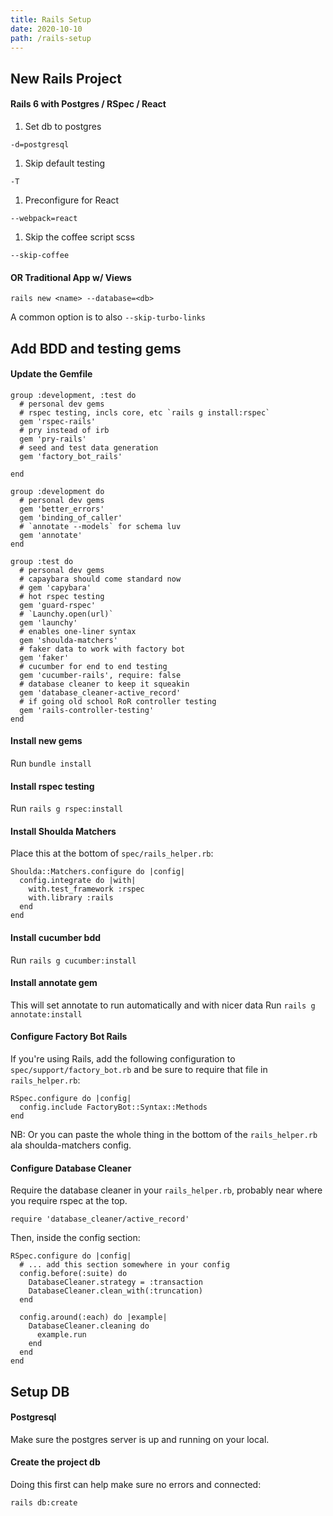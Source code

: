 ```yaml
---
title: Rails Setup
date: 2020-10-10
path: /rails-setup
---
```


## New Rails Project

#### Rails 6 with Postgres / RSpec / React

1. Set db to postgres

`-d=postgresql`

1. Skip default testing

`-T`

1. Preconfigure for React

`--webpack=react`

1. Skip the coffee script scss

`--skip-coffee`

#### OR Traditional App w/ Views

`rails new <name> --database=<db>`

A common option is to also `--skip-turbo-links`

## Add BDD and testing gems

#### Update the Gemfile

```ru
group :development, :test do
  # personal dev gems
  # rspec testing, incls core, etc `rails g install:rspec`
  gem 'rspec-rails'
  # pry instead of irb
  gem 'pry-rails'
  # seed and test data generation
  gem 'factory_bot_rails'

end
```

```ru
group :development do
  # personal dev gems
  gem 'better_errors'
  gem 'binding_of_caller'
  # `annotate --models` for schema luv
  gem 'annotate'
end
```

```ru
group :test do
  # personal dev gems
  # capaybara should come standard now
  # gem 'capybara'
  # hot rspec testing
  gem 'guard-rspec'
  # `Launchy.open(url)`
  gem 'launchy'
  # enables one-liner syntax
  gem 'shoulda-matchers'
  # faker data to work with factory bot
  gem 'faker'
  # cucumber for end to end testing
  gem 'cucumber-rails', require: false
  # database cleaner to keep it squeakin
  gem 'database_cleaner-active_record'
  # if going old school RoR controller testing
  gem 'rails-controller-testing'
end
```

#### Install new gems

Run `bundle install`

#### Install rspec testing

Run `rails g rspec:install`

#### Install Shoulda Matchers

Place this at the bottom of `spec/rails_helper.rb`:

```ru
Shoulda::Matchers.configure do |config|
  config.integrate do |with|
    with.test_framework :rspec
    with.library :rails
  end
end
```

#### Install cucumber bdd

Run `rails g cucumber:install`

#### Install annotate gem

This will set annotate to run automatically and with nicer data
Run `rails g annotate:install`

#### Configure Factory Bot Rails

If you're using Rails, add the following configuration to `spec/support/factory_bot.rb` and be sure to require that file in `rails_helper.rb`:

```ru
RSpec.configure do |config|
  config.include FactoryBot::Syntax::Methods
end
```

NB: Or you can paste the whole thing in the bottom of the `rails_helper.rb` ala shoulda-matchers config.

#### Configure Database Cleaner

Require the database cleaner in your `rails_helper.rb`, probably near where you require rspec at the top.

`require 'database_cleaner/active_record'`

Then, inside the config section:

```ru
RSpec.configure do |config|
  # ... add this section somewhere in your config
  config.before(:suite) do
    DatabaseCleaner.strategy = :transaction
    DatabaseCleaner.clean_with(:truncation)
  end

  config.around(:each) do |example|
    DatabaseCleaner.cleaning do
      example.run
    end
  end
end
```

## Setup DB

#### Postgresql

Make sure the postgres server is up and running on your local.

#### Create the project db

Doing this first can help make sure no errors and connected:

`rails db:create`
